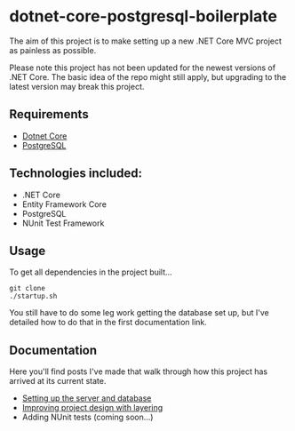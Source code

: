 # dotnet-core-postgresql-boilerplate

The aim of this project is to make setting up a new .NET Core MVC project as painless as possible.

Please note this project has not been updated for the newest versions of .NET Core. The basic idea of the repo might still apply, but upgrading to the latest version may break this project.

## Requirements
* [Dotnet Core](https://www.microsoft.com/net/core)
* [PostgreSQL](https://www.postgresql.org/download/linux/ubuntu/)

## Technologies included:
* .NET Core
* Entity Framework Core
* PostgreSQL
* NUnit Test Framework

## Usage
To get all dependencies in the project built...
~~~~
git clone
./startup.sh
~~~~
You still have to do some leg work getting the database set up, but I've detailed how to do that in the first documentation link.  

## Documentation
Here you'll find posts I've made that walk through how this project has arrived at its current state.  

* [Setting up the server and database](https://medium.com/@mikezrimsek/setting-up-a-net-core-server-with-entity-framework-core-using-a-postgresql-database-242438f7d9c3)
* [Improving project design with layering](https://medium.com/@mikezrimsek/using-layering-to-improve-your-projects-underlying-design-b3c596f8f349)
* Adding NUnit tests (coming soon...)
